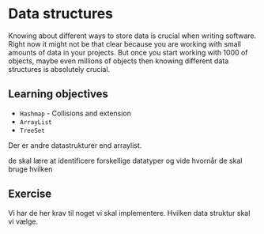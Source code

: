 # Data structures

Knowing about different ways to store data is crucial when writing software. Right now it might not be that clear because you are working with small amounts of data in your projects. But once you start working with 1000 of objects, maybe even millions of objects then knowing different data structures is absolutely crucial. 



## Learning objectives

- `Hashmap` - Collisions and extension
- `ArrayList`
- `TreeSet`



Der er andre datastrukturer end arraylist.

de skal lære at identificere forskellige datatyper og vide hvornår de skal bruge hvilken



## Exercise

Vi har de her krav til noget vi skal implementere. Hvilken data struktur skal vi vælge. 



